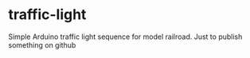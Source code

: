 # traffic-light
Simple Arduino traffic light sequence for model railroad.  Just to publish something on github
